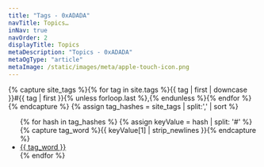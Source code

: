 ```yaml
---
title: "Tags - 0xADADA"
navTitle: Topics…
inNav: true
navOrder: 2
displayTitle: Topics
metaDescription: "Topics - 0xADADA"
metaOgType: "article"
metaImage: /static/images/meta/apple-touch-icon.png
---
```



{% capture site_tags %}{% for tag in site.tags %}{{ tag | first | downcase }}#{{ tag | first }}{% unless forloop.last %},{% endunless %}{% endfor %}{% endcapture %}
{% assign tag_hashes = site_tags | split:',' | sort %}
<ul>
{% for hash in tag_hashes %}
  {% assign keyValue = hash | split: '#' %}
  {% capture tag_word %}{{ keyValue[1] | strip_newlines }}{% endcapture %}
  <li>
    <a href="/{{ tag_word }}">
      <a href="/{{ tag_word }}" title="{{ tag_word }}">{{ tag_word }}</a>
    </a>
  </li>
{% endfor %}
</ul>
